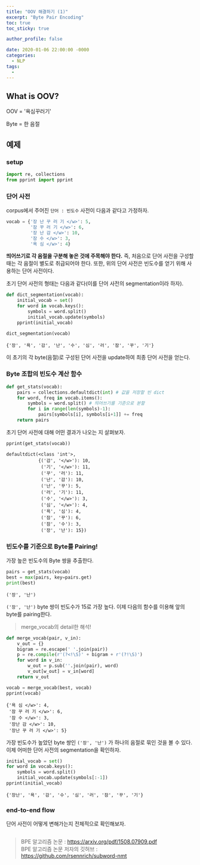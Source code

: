 ```yaml
---
title: "OOV 해결하기 (1)"
excerpt: "Byte Pair Encoding"
toc: true
toc_sticky: true

author_profile: false

date: 2020-01-06 22:00:00 -0000
categories: 
  - NLP
tags:
  - 
---
```

## What is OOV?

OOV = '욕심꾸러기'

Byte = 한 음절

## 예제

### setup
```python
import re, collections
from pprint import pprint
```

### 단어 사전

corpus에서 주어진 `단어 : 빈도수` 사전이 다음과 같다고 가정하자.
```python
vocab = {'장 난 꾸 러 기 </w>': 5,
         '잠 꾸 러 기 </w>': 6,
         '장 난 감 </w>': 10,
         '잠 수 </w>': 3,
         '욕 심 </w>': 4}
```
**띄어쓰기로 각 음절을 구분해 놓은 것에 주목해야 한다.** 즉, 처음으로 단어 사전을 구성할 때는 각 음절이 별도로 취급되어야 한다. 또한, 위의 단어 사전은 빈도수를 얻기 위해 사용하는 단어 사전이다.

초기 단어 사전의 형태는 다음과 같다(이를 단어 사전의 segmentation이라 하자).
```python
def dict_segmentation(vocab):
    initial_vocab = set()
    for word in vocab.keys():
        symbols = word.split()
        initial_vocab.update(symbols)
    pprint(initial_vocab)

dict_segmentation(vocab)
```
```
{'장', '욕', '감', '난', '수', '심', '러', '잠', '꾸', '기'}
```
이 초기의 각 byte(음절)로 구성된 단어 사전을 update하여 최종 단어 사전을 얻는다.

### Byte 조합의 빈도수 계산 함수

```python
def get_stats(vocab):
    pairs = collections.defaultdict(int) # 값을 저장할 빈 dict
    for word, freq in vocab.items():
        symbols = word.split() # 띄어쓰기를 기준으로 분할
        for i in range(len(symbols)-1):
            pairs[symbols[i], symbols[i+1]] += freq
    return pairs
```
초기 단어 사전에 대해 어떤 결과가 나오는 지 살펴보자.
```python
pprint(get_stats(vocab))
```
```
defaultdict(<class 'int'>,
            {('감', '</w>'): 10,
             ('기', '</w>'): 11,
             ('꾸', '러'): 11,
             ('난', '감'): 10,
             ('난', '꾸'): 5,
             ('러', '기'): 11,
             ('수', '</w>'): 3,
             ('심', '</w>'): 4,
             ('욕', '심'): 4,
             ('잠', '꾸'): 6,
             ('잠', '수'): 3,
             ('장', '난'): 15})
```

### 빈도수를 기준으로 Byte를 Pairing!

가장 높은 빈도수의 Byte 쌍을 추출한다.
```python
pairs = get_stats(vocab)
best = max(pairs, key=pairs.get)
print(best)
```
```
('장', '난')
```
`('장', '난')` byte 쌍이 빈도수가 15로 가장 높다. 이제 다음의 함수를 이용해 앞의 byte를 pairing한다.

> merge_vocab의 detail한 해석!
```python
def merge_vocab(pair, v_in):
    v_out = {}
    bigram = re.escape(' '.join(pair))
    p = re.compile(r'(?<!\S)' + bigram + r'(?!\S)')
    for word in v_in:
        w_out = p.sub(''.join(pair), word)
        v_out[w_out] = v_in[word]
    return v_out
```
```python
vocab = merge_vocab(best, vocab)
pprint(vocab)
```
```
{'욕 심 </w>': 4,
 '잠 꾸 러 기 </w>': 6,
 '잠 수 </w>': 3,
 '장난 감 </w>': 10,
 '장난 꾸 러 기 </w>': 5}
```
가장 빈도수가 높았던 byte 쌍인 `('장', '난')` 가 하나의 음절로 묶인 것을 볼 수 있다. 이제 어떠한 단어 사전의 segmentation을 확인하자.
```python
initial_vocab = set()
for word in vocab.keys():
    symbols = word.split()
    initial_vocab.update(symbols[:-1])
pprint(initial_vocab)
```
```
{'장난', '욕', '감', '수', '심', '러', '잠', '꾸', '기'}
```

### end-to-end flow

단어 사전이 어떻게 변해가는지 전체적으로 확인해보자.
```python

```

> BPE 알고리즘 논문 : https://arxiv.org/pdf/1508.07909.pdf  
> BPE 알고리즘 논문 저자의 깃허브 : https://github.com/rsennrich/subword-nmt
<!--stackedit_data:
eyJoaXN0b3J5IjpbLTg3NjAzODk4Niw5NjM1NjE2NjcsNDE5OD
k5OTE3LDU4MTQzODc0LDU5MjIyMzQ4MCwxNTgyNjYzMjc2XX0=

-->